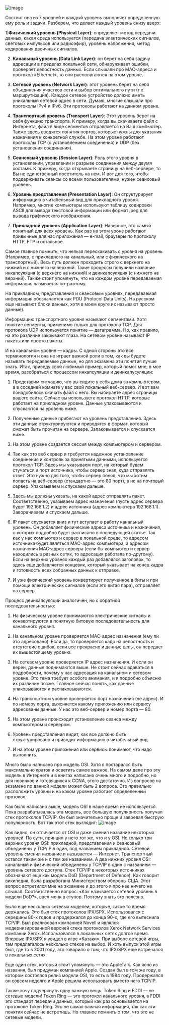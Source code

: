 
![image](https://user-images.githubusercontent.com/79608549/205645385-7e4f8b9a-49cb-48e7-8eb3-329b41b6cb2c.png)

Состоит она из 7 уровней и каждый уровень выполняет определенную ему роль и задачи. Разберем, что делает каждый уровень снизу вверх:

1)**Физический уровень (Physical Layer)**: определяет метод передачи данных, какая среда используется (передача электрических сигналов, световых импульсов или радиоэфир), уровень напряжения, метод кодирования двоичных сигналов.

2) **Канальный уровень (Data Link Layer)**: он берет на себя задачу адресации в пределах локальной сети, обнаруживает ошибки, проверяет целостность данных. Если слышали про MAC-адреса и протокол «Ethernet», то они располагаются на этом уровне.

3) **Сетевой уровень (Network Layer)**: этот уровень берет на себя объединения участков сети и выбор оптимального пути (т.е. маршрутизация). Каждое сетевое устройство должно иметь уникальный сетевой адрес в сети. Думаю, многие слышали про протоколы IPv4 и IPv6. Эти протоколы работают на данном уровне.

4) **Транспортный уровень (Transport Layer)**: Этот уровень берет на себя функцию транспорта. К примеру, когда вы скачиваете файл с Интернета, файл в виде сегментов отправляется на Ваш компьютер. Также здесь вводятся понятия портов, которые нужны для указания назначения к конкретной службе. На этом уровне работают протоколы TCP (с установлением соединения) и UDP (без установления соединения).

5) **Сеансовый уровень (Session Layer)**: Роль этого уровня в установлении, управлении и разрыве соединения между двумя хостами. К примеру, когда открываете страницу на веб-сервере, то Вы не единственный посетитель на нем. И вот для того, чтобы поддерживать сеансы со всеми пользователями, нужен сеансовый уровень.

6) **Уровень представления (Presentation Layer)**: Он структурирует информацию в читабельный вид для прикладного уровня. Например, многие компьютеры используют таблицу кодировки ASCII для вывода текстовой информации или формат jpeg для вывода графического изображения.

7) **Прикладной уровень (Application Layer)**: Наверное, это самый понятный для всех уровень. Как раз на этом уроне работают привычные для нас приложения — e-mail, браузеры по протоколу HTTP, FTP и остальное.

Самое главное помнить, что нельзя перескакивать с уровня на уровень (Например, с прикладного на канальный, или с физического на транспортный). Весь путь должен проходить строго с верхнего на нижний и с нижнего на верхний. Такие процессы получили название инкапсуляция (с верхнего на нижний) и деинкапсуляция (с нижнего на верхний). Также стоит упомянуть, что на каждом уровне передаваемая информация называется по-разному.

На прикладном, представления и сеансовым уровнях, передаваемая информация обозначается как PDU (Protocol Data Units). На русском еще называют блоки данных, хотя в моем круге их называют просто данные).

Информацию транспортного уровня называют сегментами. Хотя понятие сегменты, применимо только для протокола TCP. Для протокола UDP используется понятие — датаграмма. Но, как правило, на это различие закрывают глаза.
На сетевом уровне называют IP пакеты или просто пакеты.

И на канальном уровне — кадры. С одной стороны это все терминология и она не играет важной роли в том, как вы будете называть передаваемые данные, но для экзамена эти понятия лучше знать. Итак, приведу свой любимый пример, который помог мне, в мое время, разобраться с процессом инкапсуляции и деинкапусуляции:

1) Представим ситуацию, что вы сидите у себя дома за компьютером, а в соседней комнате у вас свой локальный веб-сервер. И вот вам понадобилось скачать файл с него. Вы набираете адрес страницы вашего сайта. Сейчас вы используете протокол HTTP, которые работает на прикладном уровне. Данные упаковываются и спускаются на уровень ниже.

2) Полученные данные прибегают на уровень представления. Здесь эти данные структурируются и приводятся в формат, который сможет быть прочитан на сервере. Запаковывается и спускается ниже.

3) На этом уровне создается сессия между компьютером и сервером.

4) Так как это веб сервер и требуется надежное установление соединения и контроль за принятыми данными, используется протокол TCP. Здесь мы указываем порт, на который будем стучаться и порт источника, чтобы сервер знал, куда отправлять ответ. Это нужно для того, чтобы сервер понял, что мы хотим попасть на веб-сервер (стандартно — это 80 порт), а не на почтовый сервер. Упаковываем и спускаем дальше.

5) Здесь мы должны указать, на какой адрес отправлять пакет. Соответственно, указываем адрес назначения (пусть адрес сервера будет 192.168.1.2) и адрес источника (адрес компьютера 192.168.1.1). Заворачиваем и спускаем дальше.

6) IP пакет спускается вниз и тут вступает в работу канальный уровень. Он добавляет физические адреса источника и назначения, о которых подробно будет расписано в последующей статье. Так как у нас компьютер и сервер в локальной среде, то адресом источника будет являться MAC-адрес компьютера, а адресом назначения MAC-адрес сервера (если бы компьютер и сервер находились в разных сетях, то адресация работала по-другому). Если на верхних уровнях каждый раз добавлялся заголовок, то здесь еще добавляется концевик, который указывает на конец кадра и готовность всех собранных данных к отправке.

7) И уже физический уровень конвертирует полученное в биты и при помощи электрических сигналов (если это витая пара), отправляет на сервер.

Процесс деинкапсуляции аналогичен, но с обратной последовательностью:

1) На физическом уровне принимаются электрические сигналы и конвертируются в понятную битовую последовательность для канального уровня.

2) На канальном уровне проверяется MAC-адрес назначения (ему ли это адресовано). Если да, то проверяется кадр на целостность и отсутствие ошибок, если все прекрасно и данные целы, он передает их вышестоящему уровню.

3) На сетевом уровне проверяется IP адрес назначения. И если он верен, данные поднимаются выше. Не стоит сейчас вдаваться в подробности, почему у нас адресация на канальном и сетевом уровне. Это тема требует особого внимания, и я подробно объясню их различие позже. Главное сейчас понять, как данные упаковываются и распаковываются.

4) На транспортном уровне проверяется порт назначения (не адрес). И по номеру порта, выясняется какому приложению или сервису адресованы данные. У нас это веб-сервер и номер порта — 80.

5) На этом уровне происходит установление сеанса между компьютером и сервером.

6) Уровень представления видит, как все должно быть структурировано и приводит информацию в читабельный вид.

7) И на этом уровне приложения или сервисы понимают, что надо выполнить.

Много было написано про модель OSI. Хотя я постарался быть максимально краток и осветить самое важное. На самом деле про эту модель в Интернете и в книгах написано очень много и подробно, но для новичков и готовящихся к CCNA, этого достаточно. Из вопросов на экзамене по данной модели может быть 2 вопроса. Это правильно расположить уровни и на каком уровне работает определенный протокол.

Как было написано выше, модель OSI в наше время не используется. Пока разрабатывалась эта модель, все большую популярность получал стек протоколов TCP/IP. Он был значительно проще и завоевал быструю популярность.
Вот так этот стек выглядит:
![image](https://user-images.githubusercontent.com/79608549/205646209-f5f676c2-be06-46a9-be3a-e51a3691a929.png)


Как видно, он отличается от OSI и даже сменил название некоторых уровней. По сути, принцип у него тот же, что и у OSI. Но только три верхних уровня OSI: прикладной, представления и сеансовый объединены у TCP/IP в один, под названием прикладной. Сетевой уровень сменил название и называется — Интернет. Транспортный остался таким же и с тем же названием. А два нижних уровня OSI: канальный и физический объединены у TCP/IP в один с названием — уровень сетевого доступа. Стек TCP/IP в некоторых источниках обозначают еще как модель DoD (Department of Defence). Как говорит википедия, была разработана Министерством обороны США. Этот вопрос встретился мне на экзамене и до этого я про нее ничего не слышал. Соответственно вопрос: «Как называется сетевой уровень в модели DoD?», ввел меня в ступор. Поэтому знать это полезно.

Было еще несколько сетевых моделей, которые, какое то время держались. Это был стек протоколов IPX/SPX. Использовался с середины 80-х годов и продержался до конца 90-х, где его вытеснила TCP/IP. Был реализован компанией Novell и являлся модернизированной версией стека протоколов Xerox Network Services компании Xerox. Использовался в локальных сетях долгое время. Впервые IPX/SPX я увидел в игре «Казаки». При выборе сетевой игры, там предлагалось несколько стеков на выбор. И хоть выпуск этой игры был, где то в 2001 году, это говорило о том, что IPX/SPX еще встречался в локальных сетях.

Еще один стек, который стоит упомянуть — это AppleTalk. Как ясно из названия, был придуман компанией Apple. Создан был в том же году, в котором состоялся релиз модели OSI, то есть в 1984 году. Продержался он совсем недолго и Apple решила использовать вместо него TCP/IP.

Также хочу подчеркнуть одну важную вещь. Token Ring и FDDI — не сетевые модели! Token Ring — это протокол канального уровня, а FDDI это стандарт передачи данных, который как раз основывается на протоколе Token Ring. Это не самая важная информация, так как эти понятия сейчас не встретишь. Но главное помнить о том, что это не сетевые модели.
